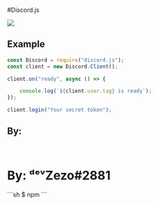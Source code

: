 #Discord.js 

<p>
<a href="https://nodei.co/npm/discord.js/"><img src="https://nodei.co/npm/discord.js.png downloads=true&stars=true"></a>

</p>

## Example
```js
const Discord = require("discord.js");
const client = new Discord.Client();

client.on("ready", async () => {

    console.log(`${client.user.tag} is ready`);
});

client.login("Your secret token");
```

## By:
<br>
<h1>By: ᵈᵉᵛZezo#2881</h1>
```sh
$ npm 
```
